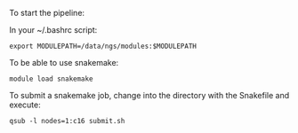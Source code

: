 To start the pipeline:

In your ~/.bashrc script:

```{sh}
export MODULEPATH=/data/ngs/modules:$MODULEPATH
```

To be able to use snakemake:

```{sh}
module load snakemake
```

To submit a snakemake job, change into the directory with the Snakefile and execute:

```{sh}
qsub -l nodes=1:c16 submit.sh
```
